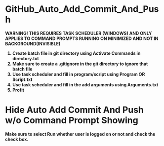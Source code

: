 # GitHub_Auto_Add_Commit_And_Push
<b>
<p>WARNING! THIS REQUIRES TASK SCHEDULER (WINDOWS) AND ONLY APPLIES TO COMMAND PROMPTS RUNNING ON MINIMIZED AND NOT IN BACKGROUND(INVISIBLE)</p>
<ol>
	<li>Create batch file in git directory using Activate Commands in directory.txt</li>
	<li>Make sure to create a .gitignore in the git directory to ignore that batch file</li>
	<li>Use task scheduler and fill in program/script using Program OR Script.txt</li>
	<li>Use task scheduler and fill in the add arguments using Arguments.txt</li>
	<li>Profit</li>
</ol>
</b>

# Hide Auto Add Commit And Push w/o Command Prompt Showing
<p><b>Make sure to select Run whether user is logged on or not and check the check box.</b></p>